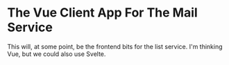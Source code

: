 # The Vue Client App For The Mail Service

This will, at some point, be the frontend bits for the list service. I'm thinking Vue, but we could also use Svelte.